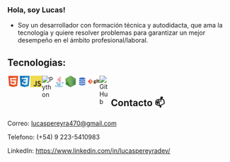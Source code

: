 ### Hola, soy Lucas!

- Soy un desarrollador con formación técnica y autodidacta, que ama la tecnología y quiere resolver problemas para garantizar un mejor desempeño en el ámbito profesional/laboral.  

## Tecnologias:

<img align="left" alt="HTML5" width="26px" src="https://raw.githubusercontent.com/devicons/devicon/1119b9f84c0290e0f0b38982099a2bd027a48bf1/icons/html5/html5-original.svg" />
<img align="left" alt="CSS" width="26px" src="https://raw.githubusercontent.com/devicons/devicon/master/icons/css3/css3-original.svg" />
<img align="left" alt="JavaScript" width="26px" src="https://raw.githubusercontent.com/github/explore/80688e429a7d4ef2fca1e82350fe8e3517d3494d/topics/javascript/javascript.png" />
<img align="left" alt="Python" width="26px" src="https://upload.wikimedia.org/wikipedia/commons/thumb/c/c3/Python-logo-notext.svg/110px-Python-logo-notext.svg.png" />
<img align="left" alt="Java" width="26px" src="https://raw.githubusercontent.com/devicons/devicon/1119b9f84c0290e0f0b38982099a2bd027a48bf1/icons/java/java-original.svg" />
<img align="left" alt="Node.js" width="26px" src="https://raw.githubusercontent.com/github/explore/80688e429a7d4ef2fca1e82350fe8e3517d3494d/topics/nodejs/nodejs.png" />
<img align="left" alt="SQL" width="26px" src="https://raw.githubusercontent.com/github/explore/80688e429a7d4ef2fca1e82350fe8e3517d3494d/topics/sql/sql.png" />
<img align="left" alt="Git" width="26px" src="https://raw.githubusercontent.com/github/explore/80688e429a7d4ef2fca1e82350fe8e3517d3494d/topics/git/git.png" />
<img align="left" alt="GitHub" width="26px" src="https://www.canva.com/design/DAFHa08Mz1s/view" />


<br />

## Contacto 📫
 
 Correo: lucaspereyra470@gmail.com 
 
 Telefono: (+54) 9 223-5410983
 
 LinkedIn: https://www.linkedin.com/in/lucaspereyradev/

